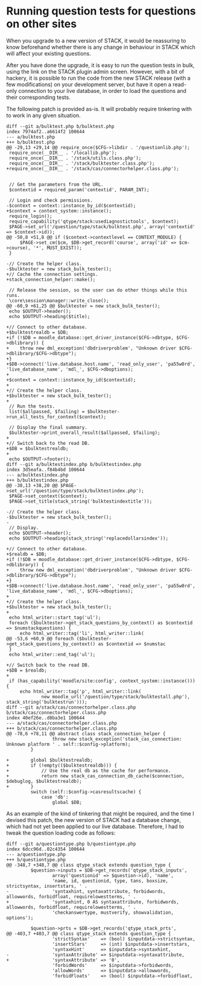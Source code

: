 # Running question tests for questions on other sites

When you upgrade to a new version of STACK, it would be reassuring to know beforehand
whether there is any change in behaviour in STACK which will affect your existing questions.

After you have done the upgrade, it is easy to run the question tests in bulk, using the
link on the STACK plugin admin screen. However, with a bit of hackery, it is possible to
run the code from the new STACK release (with a few modifications) on your development server,
but have it open a read-only connection to your live database, in order to load the questions
and their corresponding tests.

The following patch is provided as-is. It will probably require tinkering with to work in any
given situation.

```
diff --git a/bulktest.php b/bulktest.php
index 7974af2..a6614f2 100644
--- a/bulktest.php
+++ b/bulktest.php
@@ -29,13 +29,14 @@ require_once($CFG->libdir . '/questionlib.php');
 require_once(__DIR__ . '/locallib.php');
 require_once(__DIR__ . '/stack/utils.class.php');
 require_once(__DIR__ . '/stack/bulktester.class.php');
+require_once(__DIR__ . '/stack/cas/connectorhelper.class.php');


 // Get the parameters from the URL.
 $contextid = required_param('contextid', PARAM_INT);

 // Login and check permissions.
-$context = context::instance_by_id($contextid);
+$context = context_system::instance();
 require_login();
 require_capability('qtype/stack:usediagnostictools', $context);
 $PAGE->set_url('/question/type/stack/bulktest.php', array('contextid' => $context->id));
@@ -50,8 +51,8 @@ if ($context->contextlevel == CONTEXT_MODULE) {
     $PAGE->set_cm($cm, $DB->get_record('course', array('id' => $cm->course), '*', MUST_EXIST));
 }

-// Create the helper class.
-$bulktester = new stack_bulk_tester();
+// Cache the connection settings.
+stack_connection_helper::make();

 // Release the session, so the user can do other things while this runs.
 \core\session\manager::write_close();
@@ -60,9 +61,25 @@ $bulktester = new stack_bulk_tester();
 echo $OUTPUT->header();
 echo $OUTPUT->heading($title);

+// Connect to other database.
+$bulktestrealdb = $DB;
+if (!$DB = moodle_database::get_driver_instance($CFG->dbtype, $CFG->dblibrary)) {
+    throw new dml_exception('dbdriverproblem', "Unknown driver $CFG->dblibrary/$CFG->dbtype");
+}
+$DB->connect('live.database.host.name', 'read_only_user', 'pa55w0rd', 'live_database_name', 'mdl_', $CFG->dboptions);
+
+$context = context::instance_by_id($contextid);
+
+// Create the helper class.
+$bulktester = new stack_bulk_tester();
+
 // Run the tests.
 list($allpassed, $failing) = $bulktester->run_all_tests_for_context($context);
 
 // Display the final summary.
 $bulktester->print_overall_result($allpassed, $failing);
+
+// Switch back to the read DB.
+$DB = $bulktestrealdb;
+
 echo $OUTPUT->footer();
diff --git a/bulktestindex.php b/bulktestindex.php
index 3d5eafa..f84b4bd 100644
--- a/bulktestindex.php
+++ b/bulktestindex.php
@@ -38,13 +38,20 @@ $PAGE->set_url('/question/type/stack/bulktestindex.php');
 $PAGE->set_context($context);
 $PAGE->set_title(stack_string('bulktestindextitle'));

-// Create the helper class.
-$bulktester = new stack_bulk_tester();
-
 // Display.
 echo $OUTPUT->header();
 echo $OUTPUT->heading(stack_string('replacedollarsindex'));

+// Connect to other database.
+$realdb = $DB;
+if (!$DB = moodle_database::get_driver_instance($CFG->dbtype, $CFG->dblibrary)) {
+    throw new dml_exception('dbdriverproblem', "Unknown driver $CFG->dblibrary/$CFG->dbtype");
+}
+$DB->connect('live.database.host.name', 'read_only_user', 'pa55w0rd', 'live_database_name', 'mdl_', $CFG->dboptions);
+
+// Create the helper class.
+$bulktester = new stack_bulk_tester();
+
 echo html_writer::start_tag('ul');
 foreach ($bulktester->get_stack_questions_by_context() as $contextid => $numstackquestions) {
     echo html_writer::tag('li', html_writer::link(
@@ -53,6 +60,9 @@ foreach ($bulktester->get_stack_questions_by_context() as $contextid => $numstac
 }
 echo html_writer::end_tag('ul');

+// Switch back to the read DB.
+$DB = $realdb;
+
 if (has_capability('moodle/site:config', context_system::instance())) {
     echo html_writer::tag('p', html_writer::link(
             new moodle_url('/question/type/stack/bulktestall.php'), stack_string('bulktestrun')));
diff --git a/stack/cas/connectorhelper.class.php b/stack/cas/connectorhelper.class.php
index 40ef26e..d8ba3e1 100644
--- a/stack/cas/connectorhelper.class.php
+++ b/stack/cas/connectorhelper.class.php
@@ -78,6 +78,11 @@ abstract class stack_connection_helper {
                 throw new stack_exception('stack_cas_connection: Unknown platform ' . self::$config->platform);
         }

+        global $bulktestrealdb;
+        if (!empty(($bulktestrealdb))) {
+            // Use the real db as the cache for performance.
+            return new stack_cas_connection_db_cache($connection, $debuglog, $bulktestrealdb);
+        }
         switch (self::$config->casresultscache) {
             case 'db':
                 global $DB;
```

As an example of the kind of tinkering that might be required, and the time I devised this patch,
the new version of STACK had a database change, which had not yet been applied to our live database.
Therefore, I had to tweak the question loading code as follows:

```
diff --git a/questiontype.php b/questiontype.php
index 6dcc96d..02c4354 100644
--- a/questiontype.php
+++ b/questiontype.php
@@ -348,7 +348,7 @@ class qtype_stack extends question_type {
         $question->inputs = $DB->get_records('qtype_stack_inputs',
                 array('questionid' => $question->id), 'name',
                 'name, id, questionid, type, tans, boxsize, strictsyntax, insertstars, ' .
-                'syntaxhint, syntaxattribute, forbidwords, allowwords, forbidfloat, requirelowestterms, ' .
+                'syntaxhint, 0 AS syntaxattribute, forbidwords, allowwords, forbidfloat, requirelowestterms, ' .
                 'checkanswertype, mustverify, showvalidation, options');

         $question->prts = $DB->get_records('qtype_stack_prts',
@@ -403,7 +403,7 @@ class qtype_stack extends question_type {
                 'strictSyntax'    => (bool) $inputdata->strictsyntax,
                 'insertStars'     => (int) $inputdata->insertstars,
                 'syntaxHint'      => $inputdata->syntaxhint,
-                'syntaxAttribute' => $inputdata->syntaxattribute,
+                'syntaxAttribute' => '0',
                 'forbidWords'     => $inputdata->forbidwords,
                 'allowWords'      => $inputdata->allowwords,
                 'forbidFloats'    => (bool) $inputdata->forbidfloat,
```
